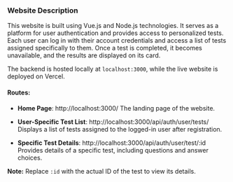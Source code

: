 ### Website Description

This website is built using Vue.js and Node.js technologies. It serves as a platform for user authentication and provides access to personalized tests. Each user can log in with their account credentials and access a list of tests assigned specifically to them. Once a test is completed, it becomes unavailable, and the results are displayed on its card.

The backend is hosted locally at `localhost:3000`, while the live website is deployed on Vercel.

#### Routes:

- **Home Page**: http://localhost:3000/
  The landing page of the website.

- **User-Specific Test List**: http://localhost:3000/api/auth/user/tests/
  Displays a list of tests assigned to the logged-in user after registration.

- **Specific Test Details**: http://localhost:3000/api/auth/user/test/:id
  Provides details of a specific test, including questions and answer choices.

**Note:** Replace `:id` with the actual ID of the test to view its details.
